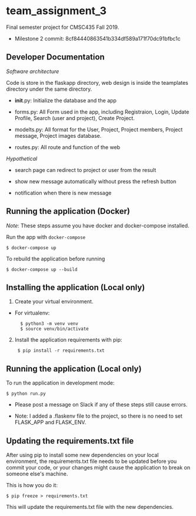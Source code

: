 # team_assignment_3

Final semester project for CMSC435 Fall 2019.

* Milestone 2 commit: 8cf84440863541b334df589a171f70dc91bfbc1c

## Developer Documentation

*Software architecture*

Code is store in the flaskapp directory, 
	web design is inside the teamplates directory under the same directory.

- __init__.py: Initialize the database and the app

- forms.py: All Form used in the app, including Registraion, Login, 
         Update Profile, Search (user and project), Create Project.  

- modelts.py: All format for the User, Project, Project members,
         Project message, Project images database.  

- routes.py: All route and function of the web
      

*Hypothetical*

- search page can redirect to project or user from the result

- show new message automatically without press the refresh button

- notification when there is new message



## Running the application (Docker)

*Note*: These steps assume you have docker and docker-compose installed.

Run the app with ```docker-compose```

    $ docker-compose up

To rebuild the application before running

    $ docker-compose up --build

## Installing the application (Local only)

1. Create your virtual environment.

- For virtualenv:

        $ python3 -m venv venv
        $ source venv/bin/activate

2. Install the application requirements with pip:

        $ pip install -r requirements.txt

## Running the application (Local only)

To run the application in development mode:

    $ python run.py

- Please post a message on Slack if any of these steps still cause errors.

- Note: I added a .flaskenv file to the project, so there is no need to set
  FLASK_APP and FLASK_ENV.


## Updating the requirements.txt file

After using pip to install some new dependencies on your local environment, the
requirements.txt file needs to be updated before you commit your code, or your
changes might cause the application to break on someone else's machine.

This is how you do it:

    $ pip freeze > requirements.txt

This will update the requirements.txt file with the new dependencies. 
